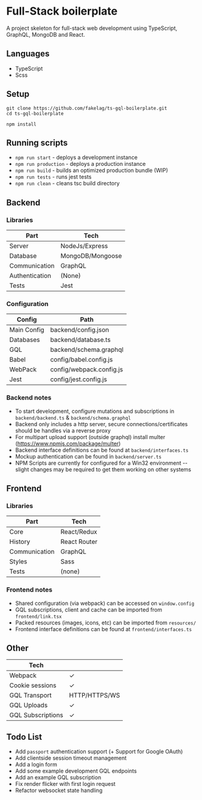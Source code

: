 # Full-Stack boilerplate

A project skeleton for full-stack web development using TypeScript, GraphQL, MongoDB and React.

## Languages
* TypeScript
* Scss

## Setup
```shell
git clone https://github.com/fakelag/ts-gql-boilerplate.git
cd ts-gql-boilerplate

npm install
```

## Running scripts
* `npm run start` - deploys a development instance
* `npm run production` - deploys a production instance
* `npm run build` - builds an optimized production bundle (WIP)
* `npm run tests` - runs jest tests
* `npm run clean` - cleans tsc build directory

## Backend
### Libraries
| Part  | Tech |
| ------------- | ------------- |
| Server | NodeJs/Express |
| Database | MongoDB/Mongoose |
| Communication | GraphQL |
| Authentication | (None) |
| Tests | Jest |

### Configuration
| Config  | Path |
| ------------- | ------------- |
| Main Config | backend/config.json |
| Databases | backend/database.ts |
| GQL | backend/schema.graphql |
| Babel | config/babel.config.js |
| WebPack | config/webpack.config.js |
| Jest | config/jest.config.js |

### Backend notes
* To start development, configure mutations and subscriptions in `backend/backend.ts` & `backend/schema.graphql`
* Backend only includes a http server, secure connections/certificates should be handles via a reverse proxy
* For multipart upload support (outside graphql) install multer (https://www.npmjs.com/package/multer)
* Backend interface definitions can be found at `backend/interfaces.ts`
* Mockup authentication can be found in `backend/server.ts`
* NPM Scripts are currently for configured for a Win32 environment -- slight changes may be required to get them working on other systems

## Frontend
### Libraries
| Part  | Tech |
| ------------- | ------------- |
| Core | React/Redux |
| History | React Router |
| Communication | GraphQL |
| Styles | Sass |
| Tests | (none) |

### Frontend notes
* Shared configuration (via webpack) can be accessed on `window.config`
* GQL subscriptions, client and cache can be imported from `frontend/link.tsx`
* Packed resources (images, icons, etc) can be imported from `resources/`
* Frontend interface definitions can be found at `frontend/interfaces.ts`

## Other
| Tech  |  |
| ------------- | ------------- |
| Webpack | ✓ |
| Cookie sessions | ✓ |
| GQL Transport | HTTP/HTTPS/WS |
| GQL Uploads | ✓ |
| GQL Subscriptions | ✓ |


## Todo List
* Add `passport` authentication support (+ Support for Google OAuth)
* Add clientside session timeout management
* Add a login form
* Add some example development GQL endpoints
* Add an example GQL subscription
* Fix render flicker with first login request
* Refactor websocket state handling